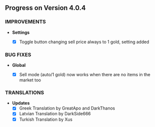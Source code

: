 ## Progress on Version 4.0.4


### IMPROVEMENTS
- **Settings**
	- [x] Toggle button changing sell price always to 1 gold, setting added


### BUG FIXES
- **Global**
	- [x] Sell mode (auto/1 gold) now works when there are no items in the market too


### TRANSLATIONS
- **Updates**
	- [x] Greek Translation by GreatApo and DarkThanos
	- [x] Latvian Translation by DarkSide666
	- [x] Turkish Translation by Xus
